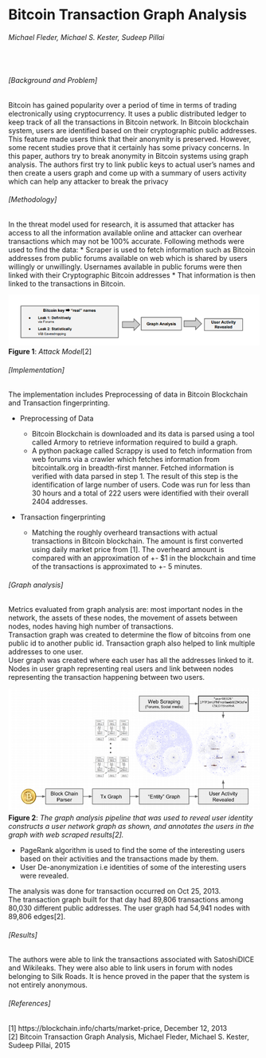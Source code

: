 # Bitcoin Transaction Graph Analysis
<h6> Michael Fleder, Michael S. Kester, Sudeep Pillai  </h6> <br>

<h6>[Background and Problem]</h6> 
Bitcoin has gained popularity over a period of time in terms of trading electronically using cryptocurrency. It uses a public distributed ledger to keep track of all the transactions in Bitcoin network. In Bitcoin blockchain system, users are identified based on their cryptographic public addresses. This feature made users think that their anonymity is preserved. However, some recent studies prove that it certainly has some privacy concerns. In this paper, authors try to break anonymity in Bitcoin systems using graph analysis. The authors first try to link public keys to actual user’s names and then create a users graph and come up with a summary of users activity which can help any attacker to break the privacy

<h6>[Methodology]</h6> 
In the threat model used for research, it is assumed that attacker has access to all the information available online and attacker can overhear transactions which may not be 100% accurate. Following methods were used to find the data: 
* Scraper is used to fetch information such as Bitcoin addresses from public forums available on web which is shared by users willingly or unwillingly. Usernames available in  public forums were then linked with their Cryptographic Bitcoin addresses
* That information is then linked to the transactions in Bitcoin.

 ![Image of Attack Model](pics/AttackModel.PNG)<br>
 <b>Figure 1</b>: <i>Attack Model</i>[2]</i>

<h6>[Implementation]</h6> 
The implementation includes Preprocessing of data in Bitcoin Blockchain and Transaction fingerprinting.

* Preprocessing of Data
  * Bitcoin Blockchain is downloaded and its data is parsed using a tool called Armory to retrieve information required to build a graph.
  * A python package called Scrappy is used to fetch information from web forums via a crawler which fetches information from bitcointalk.org in breadth-first manner. Fetched information is verified with data parsed in step 1. The result of this step is the identification of large number of users. Code was run for less than 30 hours and a total of 222 users were identified with their overall 2404 addresses.

* Transaction fingerprinting
  * Matching the roughly overheard transactions with actual transactions in Bitcoin blockchain. The amount is first converted using daily market price from [1]. The overheard amount is compared with an approximation of +- $1 in the blockchain and time of the transactions is approximated to +- 5 minutes. 
 
 <h6>[Graph analysis]</h6> Metrics evaluated from graph analysis are: most important nodes in the network, the assets of these nodes, the movement of assets between nodes, nodes having high number of transactions. <br>
 Transaction graph was created to determine the flow of bitcoins from one public id to another public id. Transaction graph also helped to link multiple addresses to one user.<br>
 User graph was created where each user has all the addresses linked to it. Nodes in user graph representing real users and link between nodes representing the transaction happening between two users. <br>
 
 
 ![Image of Graph Analysis](pics/GraphAnalysis.PNG)<br>
 <b>Figure 2</b>: <i>The graph analysis pipeline that was used to reveal user identity constructs a user network graph
as shown, and annotates the users in the graph with web scraped results[2].</i> <br>


 
 * PageRank algorithm is used to find the some of the interesting users based on their activities and the transactions made by them.
 * User De-anonymization i.e identities of some of the interesting users were revealed.
 
 The analysis was done for transaction occurred on Oct 25, 2013.<br>
 The transaction graph built for that day had 89,806 transactions among 80,030 different public addresses. The user graph had 54,941 nodes with 89,806 edges[2].

  <h6>[Results]</h6> The authors were able to link the transactions associated with SatoshiDICE and Wikileaks. They were also able to link users in forum with nodes belonging to Silk Roads. It is hence proved in the paper that the system is not entirely anonymous.

<h6>[References]</h6>
[1] https://blockchain.info/charts/market-price, December 12, 2013<br>
[2] Bitcoin Transaction Graph Analysis, Michael Fleder, Michael S. Kester, Sudeep Pillai, 2015
